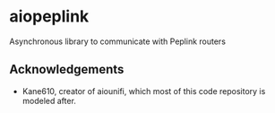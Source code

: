 # aiopeplink
Asynchronous library to communicate with Peplink routers

## Acknowledgements
* Kane610, creator of aiounifi, which most of this code repository is modeled after.